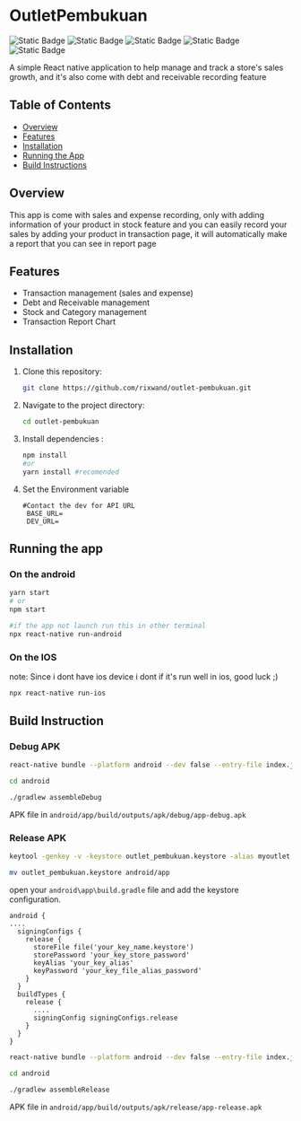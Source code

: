 # OutletPembukuan

![Static Badge](https://img.shields.io/badge/NodeJS-%235FA04E?style=flat-square&logo=nodedotjs&logoColor=fff)
![Static Badge](https://img.shields.io/badge/React%20Native-61DAFB?style=flat-square&logo=react&logoColor=000)
![Static Badge](https://img.shields.io/badge/TypeScript-3178C6?style=flat-square&logo=typescript&logoColor=fff)
![Static Badge](https://img.shields.io/badge/NativeWind-%2306B6D4?style=flat-square&logo=tailwindcss&logoColor=fff)
![Static Badge](https://img.shields.io/badge/Fastlane-%2300F200?style=flat-square&logo=fastlane&logoColor=fff)

A simple React native application to help manage and track a store's sales growth, and it's also come with debt and
receivable recording feature

## Table of Contents

- [Overview](#Vverview)
- [Features](#Features)
- [Installation](#Installation)
- [Running the App](#running-the-app)
- [Build Instructions](#build-instruction)

## Overview

This app is come with sales and expense recording, only with adding information of your product in stock feature and you
can easily record your sales by adding your product in transaction page, it will automatically make a report that you
can see in report page

## Features

- Transaction management (sales and expense)
- Debt and Receivable management
- Stock and Category management
- Transaction Report Chart

## Installation

1. Clone this repository:
   ```bash
   git clone https://github.com/rixwand/outlet-pembukuan.git
   ```
2. Navigate to the project directory:
   ```bash 
   cd outlet-pembukuan
   ```
3. Install dependencies :
   ```bash 
   npm install
   #or
   yarn install #recomended
   ```
4. Set the Environment variable
   ```dotenv
   #Contact the dev for API URL
    BASE_URL=
    DEV_URL=
   ```

## Running the app

### On the android

   ```bash
   yarn start
   # or
   npm start
   
   #if the app not launch run this in other terminal
   npx react-native run-android
   ```

### On the IOS

note: Since i dont have ios device i dont if it's run well in ios, good luck ;)

   ```bash
   npx react-native run-ios
   ```

## Build Instruction

### Debug APK

```bash
react-native bundle --platform android --dev false --entry-file index.js --bundle-output android/app/src/main/assets/index.android.bundle --assets-dest android/app/src/main/res
```

```bash
cd android
```

```bash
./gradlew assembleDebug
```

APK file in `android/app/build/outputs/apk/debug/app-debug.apk`

### Release APK

```bash
keytool -genkey -v -keystore outlet_pembukuan.keystore -alias myoutlet -keyalg RSA -keysize 2048 -validity 10000
```

```bash
mv outlet_pembukuan.keystore android/app
```

open your `android\app\build.gradle` file and add the keystore configuration.

```
android {
....
  signingConfigs {
    release {
      storeFile file('your_key_name.keystore')
      storePassword 'your_key_store_password'
      keyAlias 'your_key_alias'
      keyPassword 'your_key_file_alias_password'
    }
  }
  buildTypes {
    release {
      ....
      signingConfig signingConfigs.release
    }
  }
}
```

```bash
react-native bundle --platform android --dev false --entry-file index.js --bundle-output android/app/src/main/assets/index.android.bundle --assets-dest android/app/src/main/res
```

```bash
cd android
```

```bash
./gradlew assembleRelease
```

APK file in `android/app/build/outputs/apk/release/app-release.apk`